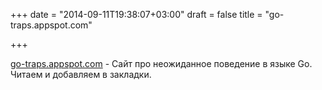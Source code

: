 +++
date = "2014-09-11T19:38:07+03:00"
draft = false
title = "go-traps.appspot.com"

+++

<p><a href="http://go-traps.appspot.com">go-traps.appspot.com</a>&nbsp;- Сайт про неожиданное поведение в языке Go. Читаем и добавляем в закладки.</p>

